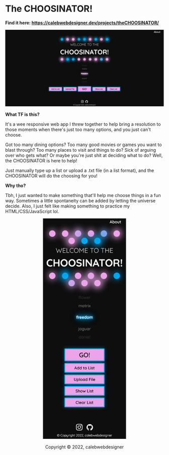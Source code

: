 # The CHOOSINATOR!
**Find it here: https://calebwebdesigner.dev/projects/theCHOOSINATOR/**

![image](https://github.com/calebwebdesigner/The-CHOOSINATOR/blob/main/screendesktop.png) 

**What TF is this?**

It's a wee responsive web app I threw together to help bring a resolution to those moments when there's just too many options, and you just can't choose.

Got too many dining options? Too many good movies or games you want to blast through? Too many places to visit and things to do? Sick of arguing over who gets what? Or maybe you're just shit at deciding what to do? Well, the CHOOSINATOR is here to help!

Just manually type up a list or upload a .txt file (in a list format), and the CHOOSINATOR will do the choosing for you!


**Why tho?**

Tbh, I just wanted to make something that'll help me choose things in a fun way. Sometimes a little spontaneity can be added by letting the universe decide. Also, I just felt like making something to practice my HTML/CSS/JavaScript lol.

<p align="center">
  <img height="700" src="https://github.com/calebwebdesigner/The-CHOOSINATOR/blob/main/screenmobile.png">
</p>

<p align="center">Copyright © 2022, calebwebdesigner</p>
